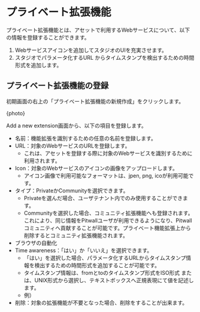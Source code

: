 # プライベート拡張機能

プライベート拡張機能とは、アセットで利用するWebサービスについて、以下の情報を登録することができます。

1. Webサービスアイコンを追加してスタジオのUIを充実させます。
2. スタジオでパラメータ化するURL からタイムスタンプを検出するための時間形式を追加します。

## プライベート拡張機能の登録

初期画面の右上の「プライベート拡張機能の新規作成」をクリックします。

{photo}

Add a new extension画面から、以下の項目を登録します。

- 名前：機能拡張を識別するための任意の名前を登録します。
- URL：対象のWebサービスのURLを登録します。
  - これは、アセットを登録する際に対象のWebサービスを識別するために利用されます。
- Icon：対象のWebサービスのアイコンの画像をアップロードします。
  - アイコン画像で利用可能なフォーマットは、jpen, png, icoが利用可能です。
- タイプ：PrivateかCommunityを選択できます。
  - Privateを選んだ場合、ユーザテナント内でのみ使用することができます。
  - Communityを選択した場合、コミュニティ拡張機能へも登録されます。これにより、同じ情報をPitwallユーザが利用できるようになり、Pitwallコミュニティへ貢献することが可能です。プライベート機能拡張上から削除するとコミュニティ拡張機能されます。
- ブラウザの自動化 <!-- Add a new extensionの後ろに隠れてしまい検証が出来ない -->
- Time awareness：「はい」か「いいえ」を選択できます。
  - 「はい」を選択した場合、パラメータ化するURLからタイムスタンプ情報を検出するための時間形式を追加することが可能です。
  - タイムスタンプ情報は、fromとtoのタイムスタンプ形式をISO形式 または、UNIX形式から選択し、テキストボックスへ正規表現にて値を記述します。
  - 例）
- 削除：対象の拡張機能が不要となった場合、削除をすることが出来ます。